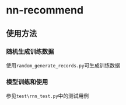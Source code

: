 # nn-recommend

## 使用方法

### 随机生成训练数据

使用`random_generate_records.py`可生成训练数据

### 模型训练和使用

参见`test\rnn_test.py`中的测试用例
